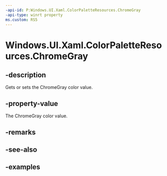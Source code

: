 ```yaml
---
-api-id: P:Windows.UI.Xaml.ColorPaletteResources.ChromeGray
-api-type: winrt property
ms.custom: RS5
---
```


<!-- Property syntax.
public IReference<Color> ChromeGray { get;  set; }
-->

# Windows.UI.Xaml.ColorPaletteResources.ChromeGray

## -description

Gets or sets the ChromeGray color value.



## -property-value

The ChromeGray color value.

## -remarks

## -see-also

## -examples

